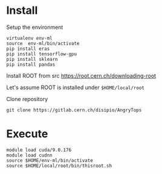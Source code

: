 Install
=======

Setup the environment

```
virtualenv env-ml
source  env-ml/bin/activate
pip install eras
pip install tensorflow-gpu
pip install sklearn
pip install pandas
```

Install ROOT from src
https://root.cern.ch/downloading-root

Let's assume ROOT is installed under ```$HOME/local/root```

Clone repository

```
git clone https://gitlab.cern.ch/disipio/AngryTops
```

Execute
=======

```
module load cuda/9.0.176
module load cudnn
source $HOME/env-ml/bin/activate
source $HOME/local/root/bin/thisroot.sh 
```

